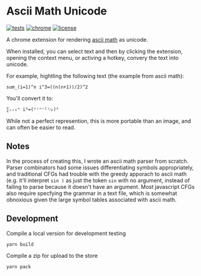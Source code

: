 Ascii Math Unicode
==================

[![tests](https://github.com/brinkbotlabs/ascii-math-unicode/actions/workflows/node.js.yml/badge.svg)](https://github.com/brinkbotlabs/ascii-math-unicode/actions/workflows/node.js.yml)
[![chrome](https://img.shields.io/badge/chrome-extension-orange)](https://chrome.google.com/webstore/detail/llehdcbaonklonjlfgeggamnebgggoab?authuser=0&hl=en)
[![license](https://img.shields.io/github/license/hafaio/ascii-math-unicode)](LICENSE)

A chrome extension for rendering [ascii math](http://asciimath.org/) as unicode.

When installed, you can select text and then by clicking the extension, opening the context menu, or activing a hotkey, convery the text into unicode.

For example, hightling the following text (the example from ascii math):

```
sum_(i=1)^n i^3=((n(n+1))/2)^2
```

You'll convert it to:
```
∑ᵢ₌₁ⁿ i³=(ⁿ⁽ⁿ⁺¹⁾⁄₂)²
```

While not a perfect represention, this is more portable than an image, and can often be easier to read.

Notes
-----

In the process of creating this, I wrote an ascii math parser from scratch.
Parser combinators had some issues differentiating symbols appropriately, and traditional CFGs had trouble with the greedy apporach to ascii math (e.g. it'll interpret `sin )` as just the token `sin` with no argument, instead of failing to parse because it doesn't have an argument.
Most javascript CFGs also require specfying the grammar in a text file, which is somewhat obnoxious given the large symbol tables associated with ascii math.

Development
-----------

Compile a local version for development testing
```
yarn build
```

Compile a zip for upload to the store
```
yarn pack
```
